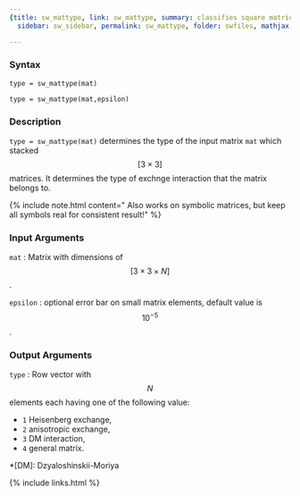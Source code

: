 ```yaml
---
{title: sw_mattype, link: sw_mattype, summary: classifies square matrices, keywords: sample,
  sidebar: sw_sidebar, permalink: sw_mattype, folder: swfiles, mathjax: true}

---
```

  
### Syntax
  
`type = sw_mattype(mat)`
  
`type = sw_mattype(mat,epsilon)`
 
### Description
  
`type = sw_mattype(mat)` determines the type of the input matrix `mat`
which stacked $$[3\times 3]$$ matrices. It determines the type of exchnge
interaction that the matrix belongs to.
  
{% include note.html content=" Also works on symbolic matrices, but keep all symbols real for consistent
result!" %}
 
### Input Arguments
  
`mat`
: Matrix with dimensions of $$[3\times 3\times N]$$.
  
`epsilon`
: optional error bar on small matrix elements, default value is $$10^{-5}$$.
  
### Output Arguments
  
`type`
: Row vector with $$N$$ elements each having one of the following value:
  * `1`   Heisenberg exchange,
  * `2`   anisotropic exchange,
  * `3`   DM interaction,
  * `4`   general matrix.
 
*[DM]: Dzyaloshinskii-Moriya
 

{% include links.html %}
